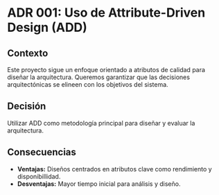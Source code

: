 # ADR 001: Uso de Attribute-Driven Design (ADD)

## Contexto
Este proyecto sigue un enfoque orientado a atributos de calidad para diseñar la arquitectura. Queremos garantizar que las decisiones arquitectónicas se elineen con los objetivos del sistema.

## Decisión
Utilizar ADD como metodología principal para diseñar y evaluar la arquitectura.

## Consecuencias
 - **Ventajas:** Diseños centrados en atributos clave como rendimiento y disponibillidad.
 - **Desventajas:** Mayor tiempo inicial para análisis y diseño.

